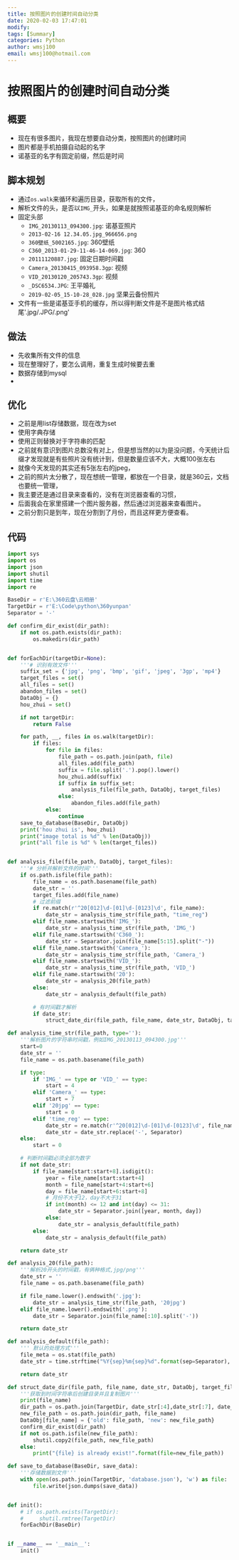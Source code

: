 ```yaml
---
title: 按照图片的创建时间自动分类
date: 2020-02-03 17:47:01
modify: 
tags: [Summary]
categories: Python
author: wmsj100
email: wmsj100@hotmail.com
---
```


# 按照图片的创建时间自动分类

## 概要

- 现在有很多图片，我现在想要自动分类，按照图片的创建时间
- 图片都是手机拍摄自动起的名字
- 诺基亚的名字有固定前缀，然后是时间

## 脚本规划

- 通过`os.walk`来循环和遍历目录，获取所有的文件，
- 解析文件的头，是否以`IMG_`开头，如果是就按照诺基亚的命名规则解析
- 固定头部
	- `IMG_20130113_094300.jpg`: 诺基亚照片
	- `2013-02-16 12.34.05.jpg_966656.png`
	- `360壁纸_5002165.jpg`: 360壁纸
	- `C360_2013-01-29-11-46-14-069.jpg`: 360
	- `20111120887.jpg`: 固定日期时间戳
	- `Camera_20130415_093958.3gp`: 视频
	- `VID_20130120_205743.3gp`: 视频
	- `_DSC6534.JPG`: 王平婚礼
	- `2019-02-05_15-10-28_028.jpg` 坚果云备份照片
- 文件有一些是诺基亚手机的缓存，所以得判断文件是不是图片格式结尾'.jpg/.JPG/.png'

## 做法

- 先收集所有文件的信息
- 现在整理好了，要怎么调用，重复生成时候要去重
- 数据存储到mysql
- 

## 优化

- 之前是用list存储数据，现在改为set
- 使用字典存储
- 使用正则替换对于字符串的匹配
- 之前就有意识到图片总数没有对上，但是想当然的以为是没问题，今天统计后缀才发现就是有些照片没有统计到，但是数量应该不大，大概100张左右
- 就像今天发现的其实还有5张左右的jpeg，
- 之前的照片太分散了，现在想统一管理，都放在一个目录，就是360云，文档也要统一管理，
- 我主要还是通过目录来查看的，没有在浏览器查看的习惯，
- 后面我会在家里搭建一个图片服务器，然后通过浏览器来查看图片。
- 之前分割只是到年，现在分割到了月份，而且这样更方便查看。

## 代码
```python
import sys
import os
import json
import shutil
import time
import re

BaseDir = r'E:\360云盘\云相册'
TargetDir = r'E:\Code\python\360yunpan'
Separator = '-'

def confirm_dir_exist(dir_path):
    if not os.path.exists(dir_path):
        os.makedirs(dir_path)


def forEachDir(targetDir=None):
    '''# 识别有效文件'''
    suffix_set = {'jpg', 'png', 'bmp', 'gif', 'jpeg', '3gp', 'mp4'}
    target_files = set()
    all_files = set()
    abandon_files = set()
    DataObj = {}
    hou_zhui = set()

    if not targetDir:
        return False

    for path, __, files in os.walk(targetDir):
        if files:
            for file in files:
                file_path = os.path.join(path, file)
                all_files.add(file_path)
                suffix = file.split('.').pop().lower()
                hou_zhui.add(suffix)
                if suffix in suffix_set:
                    analysis_file(file_path, DataObj, target_files)
                else:
                    abandon_files.add(file_path)
            else:
                continue
    save_to_database(BaseDir, DataObj)
    print('hou zhui is', hou_zhui)
    print("image total is %d" % len(DataObj))
    print("all file is %d" % len(target_files))


def analysis_file(file_path, DataObj, target_files):
    '''# 分析并解析文件的时间'''
    if os.path.isfile(file_path):
        file_name = os.path.basename(file_path)
        date_str = ''
        target_files.add(file_name)
        # 过滤前缀
        if re.match(r'^20[012]\d-[01]\d-[0123]\d', file_name):
            date_str = analysis_time_str(file_path, "time_reg")
        elif file_name.startswith('IMG_'):
            date_str = analysis_time_str(file_path, 'IMG_')
        elif file_name.startswith('C360_'):
            date_str = Separator.join(file_name[5:15].split("-"))
        elif file_name.startswith('Camera_'):
            date_str = analysis_time_str(file_path, 'Camera_')
        elif file_name.startswith('VID_'):
            date_str = analysis_time_str(file_path, 'VID_')
        elif file_name.startswith('20'):
            date_str = analysis_20(file_path)
        else:
            date_str = analysis_default(file_path)

        # 有时间戳才解析
        if date_str:
            struct_date_dir(file_path, file_name, date_str, DataObj, target_files)

def analysis_time_str(file_path, type=''):
    '''解析图片的字符串时间戳，例如IMG_20130113_094300.jpg'''
    start=0
    date_str = ''
    file_name = os.path.basename(file_path)

    if type:
        if 'IMG_' == type or 'VID_' == type:
            start = 4
        elif 'Camera_' == type:
            start = 7
        elif '20jpg' == type:
            start = 0
        elif 'time_reg' == type:
            date_str = re.match(r'^20[012]\d-[01]\d-[0123]\d', file_name).group()
            date_str = date_str.replace('-', Separator)
    else:
        start = 0

    # 判断时间戳必须全部为数字
    if not date_str:
        if file_name[start:start+8].isdigit():
            year = file_name[start:start+4]
            month = file_name[start+4:start+6]
            day = file_name[start+6:start+8]
            # 月份不大于12，day不大于31
            if int(month) <= 12 and int(day) <= 31:
                date_str = Separator.join([year, month, day])
            else:
                date_str = analysis_default(file_path)
        else:
            date_str = analysis_default(file_path)

    return date_str

def analysis_20(file_path):
    '''解析20开头的时间戳，有俩种格式,jpg/png'''
    date_str = ''
    file_name = os.path.basename(file_path)

    if file_name.lower().endswith('.jpg'):
        date_str = analysis_time_str(file_path, '20jpg')
    elif file_name.lower().endswith('.png'):
        date_str = Separator.join(file_name[:10].split('-'))

    return date_str

def analysis_default(file_path):
    ''' 默认的处理方式'''
    file_meta = os.stat(file_path)
    date_str = time.strftime("%Y{sep}%m{sep}%d".format(sep=Separator), (time.localtime(file_meta.st_mtime)))

    return date_str

def struct_date_dir(file_path, file_name, date_str, DataObj, target_files):
    '''获取到时间字符串后创建目录并且复制图片'''
    print(file_name)
    dir_path = os.path.join(TargetDir, date_str[:4],date_str[:7], date_str)
    new_file_path = os.path.join(dir_path, file_name)
    DataObj[file_name] = {'old': file_path, 'new': new_file_path}
    confirm_dir_exist(dir_path)
    if not os.path.isfile(new_file_path):
        shutil.copy2(file_path, new_file_path)
    else:
        print("{file} is already exist!".format(file=new_file_path))

def save_to_database(BaseDir, save_data):
    '''存储数据到文件'''
    with open(os.path.join(TargetDir, 'database.json'), 'w') as file:
        file.write(json.dumps(save_data))


def init():
    # if os.path.exists(TargetDir):
    #     shutil.rmtree(TargetDir)
    forEachDir(BaseDir)


if __name__ == '__main__':
    init()
```
